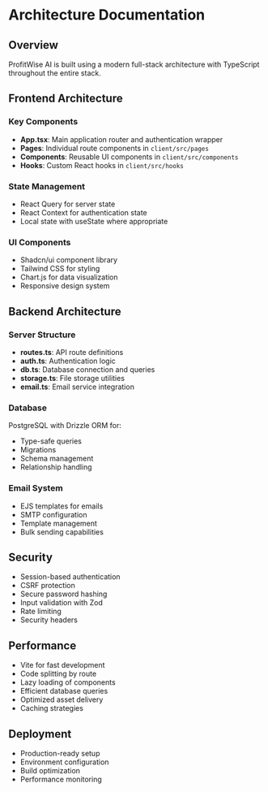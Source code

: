 
# Architecture Documentation

## Overview

ProfitWise AI is built using a modern full-stack architecture with TypeScript throughout the entire stack.

## Frontend Architecture

### Key Components

- **App.tsx**: Main application router and authentication wrapper
- **Pages**: Individual route components in `client/src/pages`
- **Components**: Reusable UI components in `client/src/components`
- **Hooks**: Custom React hooks in `client/src/hooks`

### State Management

- React Query for server state
- React Context for authentication state
- Local state with useState where appropriate

### UI Components

- Shadcn/ui component library
- Tailwind CSS for styling
- Chart.js for data visualization
- Responsive design system

## Backend Architecture

### Server Structure

- **routes.ts**: API route definitions
- **auth.ts**: Authentication logic
- **db.ts**: Database connection and queries
- **storage.ts**: File storage utilities
- **email.ts**: Email service integration

### Database

PostgreSQL with Drizzle ORM for:
- Type-safe queries
- Migrations
- Schema management
- Relationship handling

### Email System

- EJS templates for emails
- SMTP configuration
- Template management
- Bulk sending capabilities

## Security

- Session-based authentication
- CSRF protection
- Secure password hashing
- Input validation with Zod
- Rate limiting
- Security headers

## Performance

- Vite for fast development
- Code splitting by route
- Lazy loading of components
- Efficient database queries
- Optimized asset delivery
- Caching strategies

## Deployment

- Production-ready setup
- Environment configuration
- Build optimization
- Performance monitoring
